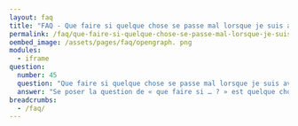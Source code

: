 ```yaml
---
layout: faq
title: "FAQ - Que faire si quelque chose se passe mal lorsque je suis avec des amis ?"
permalink: /faq/que-faire-si-quelque-chose-se-passe-mal-lorsque-je-suis-avec-des-amis
oembed_image: /assets/pages/faq/opengraph. png
modules:
  - iframe
question: 
  number: 45
  question: "Que faire si quelque chose se passe mal lorsque je suis avec des amis ?"
  answer: "Se poser la question de « que faire si … ? » est quelque chose qui fait peur. Si vous êtes quelqu'un d'anxieux, une grande barrière pour se faire des amis est de se poser cette question. Cette question peut vous occuper l'esprit et vous pourriez avoir beaucoup de mal à apprécier le moment présent. Vous pouvez avoir besoin d'une aide d'un professionnel pour apprendre à gérer cela. Vous ne pouvez pas tout prévoir ce qui peut arriver et la plupart du temps, rien de mal ne se passera. Cependant, il peut être une bonne idée de partager ces questions avec quelqu'un dont vous avez confiance. De cette façon, vous pouvez prévoir ce que vous devez faire dans de telles situations. "
breadcrumbs:
  - /faq/
---
```


